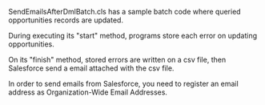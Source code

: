 SendEmailsAfterDmlBatch.cls has a sample batch code where queried opportunities records are updated.

During executing its "start" method, programs store each error on updating opportunities.

On its "finish" method, stored errors are written on a csv file, 
then Salesforce send a email attached with the csv file.

In order to send emails from Salesforce, you need to register an email address as Organization-Wide Email Addresses. 